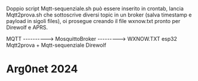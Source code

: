 Doppio script
Mqtt-sequenziale.sh può essere inserito in crontab,
lancia Mqtt2prova.sh che sottoscrive diversi topic in un broker (salva timestamp e payload in sigoli files),
oi prosegue creando il file wxnow.txt pronto per Direwolf e APRS.

MQTT ----------> MosquittoBroker --------->    WXNOW.TXT
esp32     Mqtt2prova + Mqtt-sequenziale        Direwolf

# Arg0net 2024
